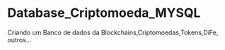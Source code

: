 # Database_Criptomoeda_MYSQL
 Criando um Banco de dados da Blockchains,Criptomoedas,Tokens,DiFe, outros...
